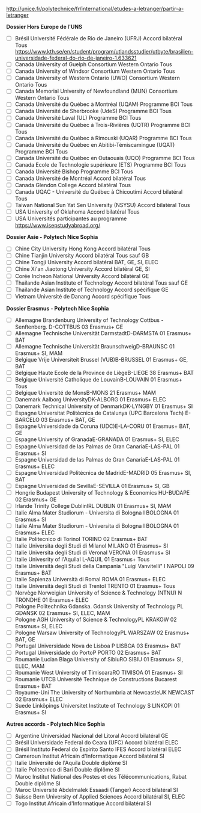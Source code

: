 http://unice.fr/polytechnice/fr/international/etudes-a-letranger/partir-a-letranger

**Dossier Hors Europe de l'UNS**

- [ ] Brésil Université Fédérale de Rio de Janeiro (UFRJ) Accord bilatéral Tous
  https://www.kth.se/en/student/program/utlandsstudier/utbyte/brasilien-universidade-federal-do-rio-de-janeiro-1.633621
- [ ] Canada University of Guelph Consortium Western Ontario Tous
- [ ] Canada University of Windsor Consortium Western Ontario Tous
- [ ] Canada University of Western Ontario (UWO) Consortium Western Ontario Tous
- [ ] Canada Memorial University of Newfoundland (MUN) Consortium Western Ontario Tous
- [ ] Canada Université du Québec à Montréal (UQAM) Programme BCI Tous
- [ ] Canada Université de Sherbrooke (UdeS) Programme BCI Tous
- [ ] Canada Université Laval (UL) Programme BCI Tous
- [ ] Canada Université du Québec à Trois-Rivières (UQTR) Programme BCI Tous
- [ ] Canada Université du Québec à Rimouski (UQAR) Programme BCI Tous
- [ ] Canada Université du Québec en Abitibi-Témiscamingue (UQAT) Programme BCI Tous
- [ ] Canada Université du Québec en Outaouais (UQO) Programme BCI Tous
- [ ] Canada Ecole de Technologie supérieure (ETS) Programme BCI Tous
- [ ] Canada Université Bishop Programme BCI Tous
- [ ] Canada Université de Montréal Accord bilatéral Tous
- [ ] Canada Glendon College Accord bilatéral Tous
- [ ] Canada UQAC - Université du Québec à Chicoutimi Accord bilatéral Tous
- [ ] Taiwan National Sun Yat Sen University (NSYSU) Accord bilatéral Tous
- [ ] USA University of Oklahoma Accord bilatéral Tous
- [ ] USA Universités participantes au programme https://www.isepstudyabroad.org/

**Dossier Asie - Polytech Nice Sophia**

- [ ] Chine City University Hong Kong Accord bilatéral Tous
- [ ] Chine Tianjin University Accord bilatéral Tous sauf GB
- [ ] Chine Tongji University Accord bilatéral BAT, GE, SI, ELEC
- [ ] Chine Xi'an Jiaotong University Accord bilatéral GE, SI
- [ ] Corée Incheon National University Accord bilatéral GE
- [ ] Thailande Asian Institute of Technology Accord bilatéral Tous sauf GE
- [ ] Thailande Asian Institute of Technology Accord spécifique GE
- [ ] Vietnam Université de Danang Accord spécifique Tous

**Dossier Erasmus - Polytech Nice Sophia**

- [ ] Allemagne Brandenburg University of Technology Cottbus - Senftenberg. D-COTTBUS 03 Erasmus+ GE
- [ ] Allemagne Technische Universität DarmstadtD-DARMSTA 01 Erasmus+ BAT
- [ ] Allemagne Technische Universität BraunschweigD-BRAUNSC 01 Erasmus+ SI, MAM
- [ ] Belgique Vrije Universiteit Brussel (VUB)B-BRUSSEL 01 Erasmus+ GE, BAT
- [ ] Belgique Haute Ecole de la Province de LiègeB-LIEGE 38 Erasmus+ BAT
- [ ] Belgique Université Catholique de LouvainB-LOUVAIN 01 Erasmus+ Tous
- [ ] Belgique Université de MonsB-MONS 21 Erasmus+ MAM
- [ ] Danemark Aalborg UniversityDK-ALBORG 01 Erasmus+ ELEC
- [ ] Danemark Technical University of DenmarkDK-LYNGBY 01 Erasmus+ SI
- [ ] Espagne Universitat Politècnica de Catalunya (UPC Barcelona Tech) E-BARCELO 03 Erasmus+ BAT, GE
- [ ] Espagne Universidade da Coruna (UDC)E-LA-CORU 01 Erasmus+ BAT, GE
- [ ] Espagne University of GranadaE-GRANADA 01 Erasmus+ SI, ELEC
- [ ] Espagne Universidad de las Palmas de Gran CanariaE-LAS-PAL 01 Erasmus+ SI
- [ ] Espagne Universidad de las Palmas de Gran CanariaE-LAS-PAL 01 Erasmus+ ELEC
- [ ] Espagne Universidad Politécnica de MadridE-MADRID 05 Erasmus+ SI, BAT
- [ ] Espagne Universidad de SevillaE-SEVILLA 01 Erasmus+ SI, GB
- [ ] Hongrie Budapest University of Technology & Economics HU-BUDAPE 02 Erasmus+ GE
- [ ] Irlande Trinity College DublinIRL DUBLIN 01 Erasmus+ SI, MAM
- [ ] Italie Alma Mater Studiorum - Universita di Bologna I BOLOGNA 01 Erasmus+ SI
- [ ] Italie Alma Mater Studiorum - Universita di Bologna I BOLOGNA 01 Erasmus+ ELEC
- [ ] Italie Politecnico di TorinoI TORINO 02 Erasmus+ BAT
- [ ] Italie Universita degli Studi di MilanoI MILANO 01 Erasmus+ SI
- [ ] Italie Universita degli Studi di VeronaI VERONA 01 Erasmus+ SI
- [ ] Italie Univesrity of l'AquilaI L-AQUIL 01 Erasmus+ Tous
- [ ] Italie Università degli Studi della Campania "Luigi Vanvitelli" I NAPOLI 09 Erasmus+ BAT
- [ ] Italie Sapienza Università di RomaI ROMA 01 Erasmus+ ELEC
- [ ] Italie Università degli Studi di TrentoI TRENTO 01 Erasmus+ Tous
- [ ] Norvège Norweigian University of Science & Technology (NTNU) N TRONDHE 01 Erasmus+ ELEC
- [ ] Pologne Politechnika Gdanska. Gdansk University of Technology PL GDANSK 02 Erasmus+ SI, ELEC, MAM
- [ ] Pologne AGH University of Science & TechnologyPL KRAKOW 02 Erasmus+ SI, ELEC
- [ ] Pologne Warsaw University of TechnologyPL WARSZAW 02 Erasmus+ BAT, GE
- [ ] Portugal Universidade Nova de Lisboa P LISBOA 03 Erasmus+ BAT
- [ ] Portugal Universidade do PortoP PORTO 02 Erasmus+ BAT
- [ ] Roumanie Lucian Blaga University of SibiuRO SIBIU 01 Erasmus+ SI, ELEC, MAM
- [ ] Roumanie West University of TimisoaraRO TIMISOA 01 Erasmus+ SI
- [ ] Roumanie UTCB Université Technique de Constructions Bucarest Erasmus+ BAT
- [ ] Royaume-Uni The University of Northumbria at NewcastleUK NEWCAST 02 Erasmus+ ELEC
- [ ] Suede Linköpings Universitet Institute of Technology S LINKOPI 01 Erasmus+ SI

**Autres accords - Polytech Nice Sophia**

- [ ] Argentine Universidad Nacional del Litoral Accord bilatéral GE
- [ ] Brésil Universidade Federal do Ceara (UFC) Accord bilatéral ELEC
- [ ] Brésil Instituto Federal do Espirito Santo IFES Accord bilatéral ELEC
- [ ] Cameroun Institut Africain d'Informatique Accord bilatéral SI
- [ ] Italie Université de l'Aquila Double diplôme SI
- [ ] Italie Politecnico di Bari Double diplôme SI
- [ ] Maroc Institut National des Postes et des Télécommunications, Rabat Double diplôme SI
- [ ] Maroc Université Abdelmalek Essaadi (Tanger) Accord bilatéral SI
- [ ] Suisse Bern University of Applied Sciences Accord bilatéral SI, ELEC
- [ ] Togo Institut Africain d'Informatique Accord bilatéral SI
